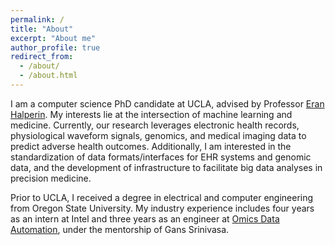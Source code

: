 ```yaml
---
permalink: /
title: "About"
excerpt: "About me"
author_profile: true
redirect_from: 
  - /about/
  - /about.html
---
```


I am a computer science PhD candidate at UCLA, advised by Professor [Eran Halperin](https://www.eranhalperingenomics.com). My interests lie at the intersection of machine learning and medicine. Currently, our research leverages electronic health records, physiological waveform signals, genomics, and medical imaging data to predict adverse health outcomes. Additionally, I am interested in the standardization of data formats/interfaces for EHR systems and genomic data, and the development of infrastructure to facilitate big data analyses in precision medicine.

Prior to UCLA, I received a degree in electrical and computer engineering from Oregon State University. My industry experience includes four years as an intern at Intel and three years as an engineer at [Omics Data Automation](https://omicsautomation.com), under the mentorship of Gans Srinivasa.
